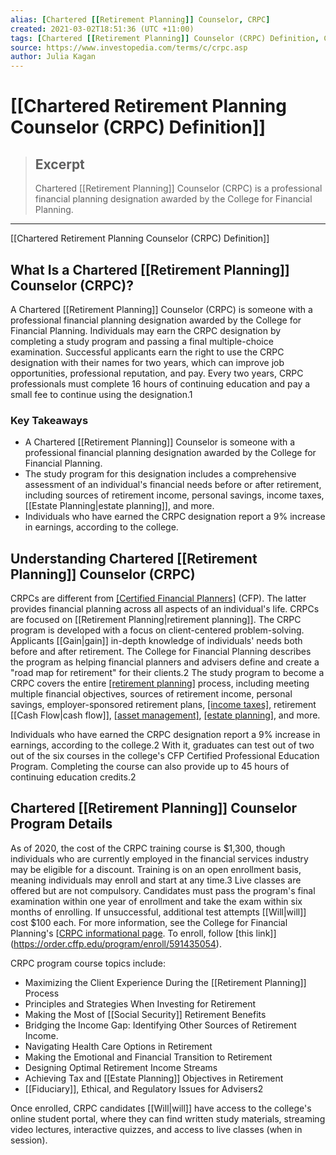 ```yaml
---
alias: [Chartered [[Retirement Planning]] Counselor, CRPC]
created: 2021-03-02T18:51:36 (UTC +11:00)
tags: [Chartered [[Retirement Planning]] Counselor (CRPC) Definition, Chartered Retirement Planning Counselor (CRPC) Definition]
source: https://www.investopedia.com/terms/c/crpc.asp
author: Julia Kagan
---
```


# [[Chartered Retirement Planning Counselor (CRPC) Definition]]

> ## Excerpt
> Chartered [[Retirement Planning]] Counselor (CRPC) is a professional financial planning designation awarded by the College for Financial Planning.

---

[[Chartered Retirement Planning Counselor (CRPC) Definition]]
## What Is a Chartered [[Retirement Planning]] Counselor (CRPC)?

A Chartered [[Retirement Planning]] Counselor (CRPC) is someone with a professional financial planning designation awarded by the College for Financial Planning. Individuals may earn the CRPC designation by completing a study program and passing a final multiple-choice examination. Successful applicants earn the right to use the CRPC designation with their names for two years, which can improve job opportunities, professional reputation, and pay. Every two years, CRPC professionals must complete 16 hours of continuing education and pay a small fee to continue using the designation.1

### Key Takeaways

-   A Chartered [[Retirement Planning]] Counselor is someone with a professional financial planning designation awarded by the College for Financial Planning.
-   The study program for this designation includes a comprehensive assessment of an individual's financial needs before or after retirement, including sources of retirement income, personal savings, income taxes, [[Estate Planning|estate planning]], and more.
-   Individuals who have earned the CRPC designation report a 9% increase in earnings, according to the college.

## Understanding Chartered [[Retirement Planning]] Counselor (CRPC)

CRPCs are different from [[Certified Financial Planners]](https://www.investopedia.com/terms/c/cfp.asp) (CFP). The latter provides financial planning across all aspects of an individual's life. CRPCs are focused on [[Retirement Planning|retirement planning]]. The CRPC program is developed with a focus on client-centered problem-solving. Applicants [[Gain|gain]] in-depth knowledge of individuals' needs both before and after retirement. The College for Financial Planning describes the program as helping financial planners and advisers define and create a "road map for retirement" for their clients.2 The study program to become a CRPC covers the entire [[retirement planning]](https://www.investopedia.com/terms/r/retirement-planning.asp) process, including meeting multiple financial objectives, sources of retirement income, personal savings, employer-sponsored retirement plans, [[income taxes]](https://www.investopedia.com/terms/i/incometax.asp), retirement [[Cash Flow|cash flow]], [[asset management]](https://www.investopedia.com/terms/a/assetmanagement.asp), [[estate planning]](https://www.investopedia.com/terms/e/estateplanning.asp), and more.

Individuals who have earned the CRPC designation report a 9% increase in earnings, according to the college.2 With it, graduates can test out of two out of the six courses in the college's CFP Certified Professional Education Program. Completing the course can also provide up to 45 hours of continuing education credits.2

## Chartered [[Retirement Planning]] Counselor Program Details

As of 2020, the cost of the CRPC training course is $1,300, though individuals who are currently employed in the financial services industry may be eligible for a discount. Training is on an open enrollment basis, meaning individuals may enroll and start at any time.3 Live classes are offered but are not compulsory. Candidates must pass the program's final examination within one year of enrollment and take the exam within six months of enrolling. If unsuccessful, additional test attempts [[Will|will]] cost $100 each. For more information, see the College for Financial Planning's [[CRPC informational page](http://www.cffpinfo.com/crpc#course-details). To enroll, follow [this link]](https://order.cffp.edu/program/enroll/591435054).

CRPC program course topics include:

-   Maximizing the Client Experience During the [[Retirement Planning]] Process
-   Principles and Strategies When Investing for Retirement
-   Making the Most of [[Social Security]] Retirement Benefits
-   Bridging the Income Gap: Identifying Other Sources of Retirement Income.
-   Navigating Health Care Options in Retirement
-   Making the Emotional and Financial Transition to Retirement
-   Designing Optimal Retirement Income Streams
-   Achieving Tax and [[Estate Planning]] Objectives in Retirement
-   [[Fiduciary]], Ethical, and Regulatory Issues for Advisers2

Once enrolled, CRPC candidates [[Will|will]] have access to the college's online student portal, where they can find written study materials, streaming video lectures, interactive quizzes, and access to live classes (when in session).
